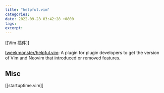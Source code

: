 ```yaml
---
title: "helpful.vim"
categories: 
date: 2022-09-28 03:42:28 +0800
tags: 
excerpt: 
---
```


[[Vim 插件]]

[tweekmonster/helpful.vim](https://github.com/tweekmonster/helpful.vim): A plugin for plugin developers to get the version of Vim and Neovim that introduced or removed features.



## Misc

[[startuptime.vim]]



